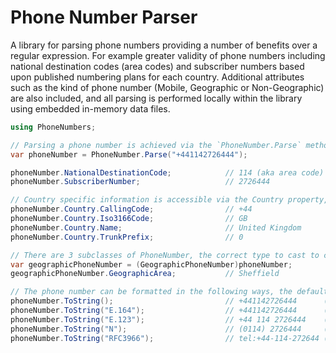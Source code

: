 # Phone Number Parser

A library for parsing phone numbers providing a number of benefits over a regular expression. For example greater validity of phone numbers including national destination codes (area codes) and subscriber numbers based upon published numbering plans for each country. Additional attributes such as the kind of phone number (Mobile, Geographic or Non-Geographic) are also included, and all parsing is performed locally within the library using embedded in-memory data files.

```csharp
using PhoneNumbers;

// Parsing a phone number is achieved via the `PhoneNumber.Parse` method (or alternatively via `PhoneNumber.TryParse`). Any spaces, hyphens or other formatting in the input string is ignored.
var phoneNumber = PhoneNumber.Parse("+441142726444");

phoneNumber.NationalDestinationCode;            // 114 (aka area code)
phoneNumber.SubscriberNumber;                   // 2726444

// Country specific information is accessible via the Country property, e.g.:
phoneNumber.Country.CallingCode;                // +44
phoneNumber.Country.Iso3166Code;                // GB
phoneNumber.Country.Name;                       // United Kingdom
phoneNumber.Country.TrunkPrefix;                // 0

// There are 3 subclasses of PhoneNumber, the correct type to cast to can be determined by inspecting the PhoneNumberKind property. Cast as appropriate to access additional properties.
var geographicPhoneNumber = (GeographicPhoneNumber)phoneNumber;
geographicPhoneNumber.GeographicArea;           // Sheffield

// The phone number can be formatted in the following ways, the default format output can be round tripped via `PhoneNumber.Parse()` to make serialization or database persistence straightforward.
phoneNumber.ToString();                         // +441142726444      (defaults to E.164 format)
phoneNumber.ToString("E.164");                  // +441142726444      (E.164 format)
phoneNumber.ToString("E.123");                  // +44 114 2726444    (E.123 international format)
phoneNumber.ToString("N");                      // (0114) 2726444     (E.123 national notation format)
phoneNumber.ToString("RFC3966");                // tel:+44-114-272644 (RFC3966 format)
```

